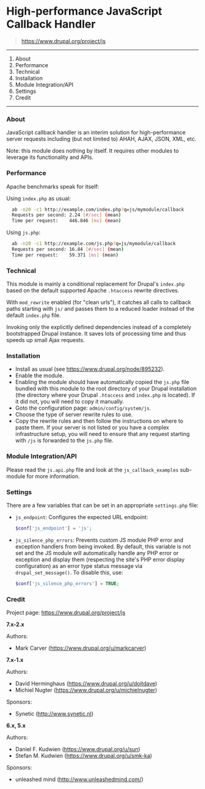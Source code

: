 # High-performance JavaScript Callback Handler
> https://www.drupal.org/project/js

---

1. About
2. Performance
3. Technical
4. Installation
5. Module Integration/API
6. Settings
7. Credit


---

### About

JavaScript callback handler is an interim solution for high-performance server 
requests including (but not limited to) AHAH, AJAX, JSON, XML, etc.

Note: this module does nothing by itself. It requires other modules to leverage
its functionality and APIs.


### Performance

Apache benchmarks speak for itself:

Using `index.php` as usual:

```bash
  ab -n20 -c1 http://example.com/index.php?q=js/mymodule/callback
  Requests per second: 2.24 [#/sec] (mean)
  Time per request:    446.846 [ms] (mean)
```

Using `js.php`:

```bash
  ab -n20 -c1 http://example.com/js.php?q=js/mymodule/callback
  Requests per second: 16.84 [#/sec] (mean)
  Time per request:    59.371 [ms] (mean)
```


### Technical

This module is mainly a conditional replacement for Drupal's `index.php` based
on the default supported Apache `.htaccess` rewrite directives.

With `mod_rewrite` enabled (for "clean urls"), it catches all calls to callback
paths starting with `js/` and passes them to a reduced loader instead of
the default `index.php` file.

Invoking only the explicitly defined dependencies instead of a completely
bootstrapped Drupal instance. It saves lots of processing time and thus speeds
up small Ajax requests.


### Installation

* Install as usual (see https://www.drupal.org/node/895232).
* Enable the module.
* Enabling the module should have automatically copied the `js.php` file bundled
  with this module to the root directory of your Drupal installation (the
  directory where your Drupal `.htaccess` and `index.php` is located). If it did
  not, you will need to copy it manually.
* Goto the configuration page: `admin/config/system/js`.
* Choose the type of server rewrite rules to use.
* Copy the rewrite rules and then follow the instructions on where to paste
  them. If your server is not listed or you have a complex infrastructure setup,
  you will need to ensure that any request starting with `/js` is forwarded to
  the `js.php` file.


### Module Integration/API

Please read the `js.api.php` file and look at the `js_callback_examples`
sub-module for more information.


### Settings

There are a few variables that can be set in an appropriate `settings.php` file:

- `js_endpoint`: Configures the expected URL endpoint:  
  ```php
  $conf['js_endpoint'] = 'js';
  ```
- `js_silence_php_errors`: Prevents custom JS module PHP error and exception
  handlers from being invoked. By default, this variable is not set and the
  JS module will automatically handle any PHP error or exception and display
  them (respecting the site's PHP error display configuration) as an error
  type status message via `drupal_set_message()`. To disable this, use:  
  ```php
  $conf['js_silence_php_errors'] = TRUE;
  ```


### Credit

Project page: https://www.drupal.org/project/js

**7.x-2.x**

Authors:
- Mark Carver (https://www.drupal.org/u/markcarver)

**7.x-1.x**

Authors:
- David Herminghaus (https://www.drupal.org/u/doitdave)
- Michiel Nugter (https://www.drupal.org/u/michielnugter)

Sponsors:
- Synetic (http://www.synetic.nl)

**6.x, 5.x**

Authors:
* Daniel F. Kudwien (https://www.drupal.org/u/sun)
* Stefan M. Kudwien (https://www.drupal.org/u/smk-ka)

Sponsors:
- unleashed mind (http://www.unleashedmind.com/)
